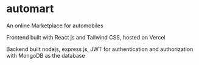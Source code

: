 # automart
An online Marketplace for automobiles

Frontend built with React js and Tailwind CSS, hosted on Vercel

Backend built nodejs, express js, JWT for authentication and authorization with MongoDB as the database
